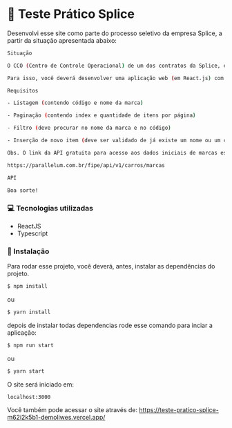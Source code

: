 # 🚗 Teste Prático Splice

Desenvolvi esse site como parte do processo seletivo da empresa Splice, a partir da situação apresentada abaixo:

```sh
Situação

O CCO (Centro de Controle Operacional) de um dos contratos da Splice, está tendo alguns problemas para identificar a marca de alguns veículos que foram atuados. Portanto você foi chamado para ajuda-los a facilitar essa tarefa quando for necessária.

Para isso, você deverá desenvolver uma aplicação web (em React.js) com uma listagem de marcas de veículos, que contenha paginação e filtro, para que o CCO consiga, através do código, encontrar a marca desejada. Além de um formulário simples (dois inputs, código e nome), que poderá ser utilizado para inserir um novo item na listagem.

Requisitos

- Listagem (contendo código e nome da marca)

- Paginação (contendo index e quantidade de itens por página)

- Filtro (deve procurar no nome da marca e no código)

- Inserção de novo item (deve ser validado de já existe um nome ou um código ao inserir)

Obs. O link da API gratuita para acesso aos dados iniciais de marcas está logo abaixo. Os itens da listagem NÃO precisam ser editados ou apagados. O contexto informado é fictício e o código devera ser entregue pelo GitHub.

https://parallelum.com.br/fipe/api/v1/carros/marcas

API

Boa sorte! 
```
### 💻 Tecnologias utilizadas

  * ReactJS
  * Typescript

### 🔨 Instalação

Para rodar esse projeto, você deverá, antes, instalar as dependências do projeto.

```sh
$ npm install
```
ou
```sh
$ yarn install
```
depois de instalar todas dependencias rode esse comando para inciar a aplicação:

```sh
$ npm run start
```
ou
```sh
$ yarn start
```

O site será iniciado em:

```sh
localhost:3000
```
Você também pode acessar o site através de:
https://teste-pratico-splice-m62i2k5b1-demoliwes.vercel.app/


